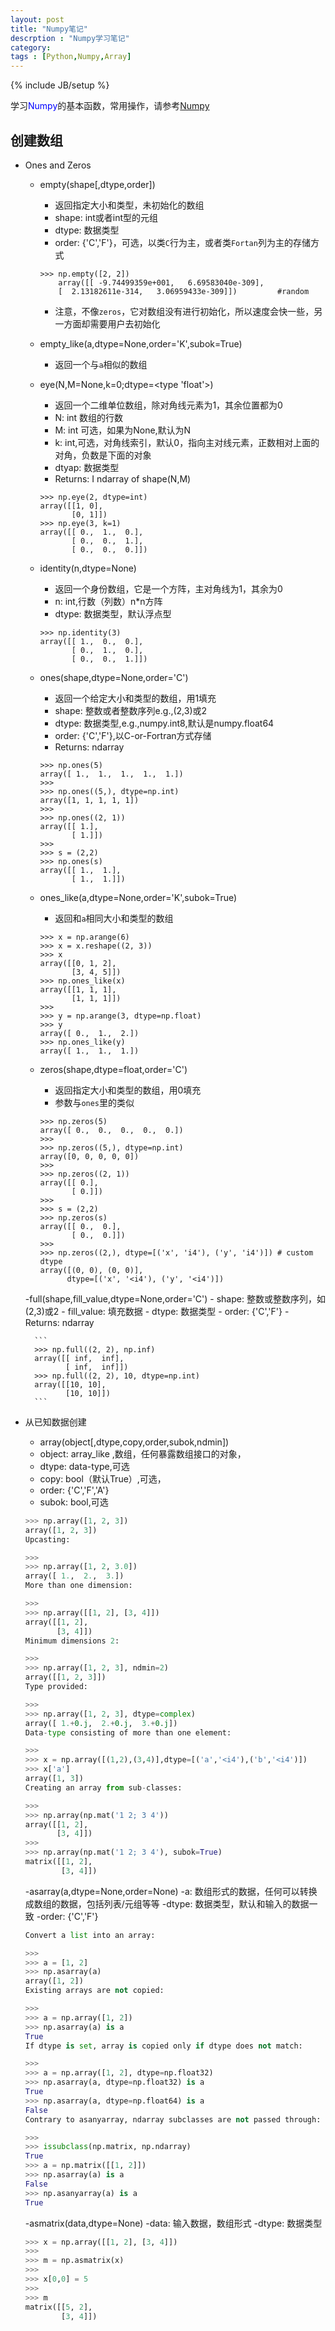 ```yaml
---
layout: post
title: "Numpy笔记"
descrption : "Numpy学习笔记"
category:
tags : [Python,Numpy,Array]
---
```

{% include JB/setup %}


学习<font color=blue>Numpy</font>的基本函数，常用操作，请参考[Numpy](http://docs.scipy.org/doc/numpy/reference/routines.html)

## 创建数组

+ Ones and Zeros
	- empty(shape[,dtype,order])
		- 返回指定大小和类型，未初始化的数组
		- shape: int或者int型的元组
		- dtype: 数据类型
		- order: {'C','F'}，可选，以类`C`行为主，或者类`Fortan`列为主的存储方式
		
		```   
		>>> np.empty([2, 2])
			array([[ -9.74499359e+001,   6.69583040e-309],
       		[  2.13182611e-314,   3.06959433e-309]])         #random
		```
		- 注意，不像`zeros`，它对数组没有进行初始化，所以速度会快一些，另一方面却需要用户去初始化
	- empty_like(a,dtype=None,order='K',subok=True)
		- 返回一个与`a`相似的数组
	- eye(N,M=None,k=0;dtype=<type 'float'>)
		- 返回一个二维单位数组，除对角线元素为1，其余位置都为0
		- N: int 数组的行数
		- M: int 可选，如果为None,默认为N
		- k: int,可选，对角线索引，默认0，指向主对线元素，正数相对上面的对角，负数是下面的对象
		- dtyap: 数据类型
		- Returns: I ndarray of shape(N,M)

		```    
		>>> np.eye(2, dtype=int)
		array([[1, 0],
		       [0, 1]])
		>>> np.eye(3, k=1)
		array([[ 0.,  1.,  0.],
       		   [ 0.,  0.,  1.],
       		   [ 0.,  0.,  0.]])
		```
	- identity(n,dtype=None)
		- 返回一个身份数组，它是一个方阵，主对角线为1，其余为0
		- n: int,行数（列数）n*n方阵
		- dtype: 数据类型，默认浮点型

		```  
		>>> np.identity(3)
		array([[ 1.,  0.,  0.],
		       [ 0.,  1.,  0.],
		       [ 0.,  0.,  1.]])
		```
	- ones(shape,dtype=None,order='C')
		- 返回一个给定大小和类型的数组，用1填充
		- shape: 整数或者整数序列e.g.,(2,3)或2
		- dtype: 数据类型,e.g.,numpy.int8,默认是numpy.float64
		- order: {'C','F'},以C-or-Fortran方式存储
		- Returns: ndarray

		```     
		>>> np.ones(5)    
		array([ 1.,  1.,  1.,  1.,  1.])    
		>>>    
		>>> np.ones((5,), dtype=np.int)    
		array([1, 1, 1, 1, 1])    
		>>>    
		>>> np.ones((2, 1))    
		array([[ 1.],    
		       [ 1.]])    
		>>>    
		>>> s = (2,2)    
		>>> np.ones(s)    
		array([[ 1.,  1.],    
		       [ 1.,  1.]])    
		```
	- ones_like(a,dtype=None,order='K',subok=True)
		- 返回和`a`相同大小和类型的数组

		```
		>>> x = np.arange(6)
		>>> x = x.reshape((2, 3))
		>>> x
		array([[0, 1, 2],
		       [3, 4, 5]])
		>>> np.ones_like(x)
		array([[1, 1, 1],
		       [1, 1, 1]])
		>>>
		>>> y = np.arange(3, dtype=np.float)
		>>> y
		array([ 0.,  1.,  2.])
		>>> np.ones_like(y)
		array([ 1.,  1.,  1.])
		```
	- zeros(shape,dtype=float,order='C')
		- 返回指定大小和类型的数组，用0填充
		- 参数与`ones`里的类似

		```
		>>> np.zeros(5)
		array([ 0.,  0.,  0.,  0.,  0.])
		>>>
		>>> np.zeros((5,), dtype=np.int)
		array([0, 0, 0, 0, 0])
		>>>
		>>> np.zeros((2, 1))
		array([[ 0.],
		       [ 0.]])
		>>>
		>>> s = (2,2)
		>>> np.zeros(s)
		array([[ 0.,  0.],
		       [ 0.,  0.]])
		>>>
		>>> np.zeros((2,), dtype=[('x', 'i4'), ('y', 'i4')]) # custom dtype
		array([(0, 0), (0, 0)],
		      dtype=[('x', '<i4'), ('y', '<i4')])
		```
	-full(shape,fill_value,dtype=None,order='C')
		- shape: 整数或整数序列，如(2,3)或2
		- fill_value: 填充数据
		- dtype: 数据类型
		- order: {'C','F'}
		- Returns: ndarray

		```
		>>> np.full((2, 2), np.inf)
		array([[ inf,  inf],
		       [ inf,  inf]])
		>>> np.full((2, 2), 10, dtype=np.int)
		array([[10, 10],
		       [10, 10]])
		```
+ 从已知数据创建

	- array(object[,dtype,copy,order,subok,ndmin])
	- object: array_like ,数组，任何暴露数组接口的对象，
	- dtype: data-type,可选
	- copy: bool（默认True）,可选，
	- order: {'C','F','A'}
	- subok: bool,可选

	```python
	>>> np.array([1, 2, 3])
	array([1, 2, 3])
	Upcasting:

	>>>
	>>> np.array([1, 2, 3.0])
	array([ 1.,  2.,  3.])
	More than one dimension:

	>>>
	>>> np.array([[1, 2], [3, 4]])
	array([[1, 2],
	       [3, 4]])
	Minimum dimensions 2:

	>>>
	>>> np.array([1, 2, 3], ndmin=2)
	array([[1, 2, 3]])
	Type provided:

	>>>
	>>> np.array([1, 2, 3], dtype=complex)
	array([ 1.+0.j,  2.+0.j,  3.+0.j])
	Data-type consisting of more than one element:

	>>>
	>>> x = np.array([(1,2),(3,4)],dtype=[('a','<i4'),('b','<i4')])
	>>> x['a']
	array([1, 3])
	Creating an array from sub-classes:

	>>>
	>>> np.array(np.mat('1 2; 3 4'))
	array([[1, 2],
	       [3, 4]])
	>>>
	>>> np.array(np.mat('1 2; 3 4'), subok=True)
	matrix([[1, 2],
	        [3, 4]])
	```

	-asarray(a,dtype=None,order=None)
	-a: 数组形式的数据，任何可以转换成数组的数据，包括列表/元组等等
	-dtype: 数据类型，默认和输入的数据一致
	-order: {'C','F'}

	```python
	Convert a list into an array:

	>>>
	>>> a = [1, 2]
	>>> np.asarray(a)
	array([1, 2])
	Existing arrays are not copied:

	>>>
	>>> a = np.array([1, 2])
	>>> np.asarray(a) is a
	True
	If dtype is set, array is copied only if dtype does not match:

	>>>
	>>> a = np.array([1, 2], dtype=np.float32)
	>>> np.asarray(a, dtype=np.float32) is a
	True
	>>> np.asarray(a, dtype=np.float64) is a
	False
	Contrary to asanyarray, ndarray subclasses are not passed through:

	>>>
	>>> issubclass(np.matrix, np.ndarray)
	True
	>>> a = np.matrix([[1, 2]])
	>>> np.asarray(a) is a
	False
	>>> np.asanyarray(a) is a
	True
	```
	-asmatrix(data,dtype=None)
	-data: 输入数据，数组形式
	-dtype: 数据类型

	```python
	>>> x = np.array([[1, 2], [3, 4]])
	>>>
	>>> m = np.asmatrix(x)
	>>>
	>>> x[0,0] = 5
	>>>
	>>> m
	matrix([[5, 2],
	        [3, 4]])
	```
